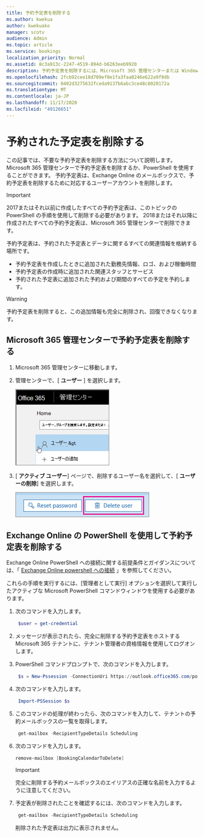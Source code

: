 ```yaml
---
title: 予約予定表を削除する
ms.author: kwekua
author: kwekuako
manager: scotv
audience: Admin
ms.topic: article
ms.service: bookings
localization_priority: Normal
ms.assetid: 8c3a913c-2247-4519-894d-b6263eeb9920
description: 予約予定表を削除するには、Microsoft 365 管理センターまたは Windows PowerShell を使用します。
ms.openlocfilehash: 2fcb92cee18d709ef0e1fa3faa0246e622a9f9db
ms.sourcegitcommit: 0402d3275632fceda9137b6abc3ce48c8020172a
ms.translationtype: MT
ms.contentlocale: ja-JP
ms.lasthandoff: 11/17/2020
ms.locfileid: "49126651"
---
```

# <a name="delete-a-booking-calendar-in-bookings"></a>予約された予定表を削除する

この記事では、不要な予約予定表を削除する方法について説明します。 Microsoft 365 管理センターで予約予定表を削除するか、PowerShell を使用することができます。 予約予定表は、Exchange Online のメールボックスで、予約予定表を削除するために対応するユーザーアカウントを削除します。

> [!IMPORTANT]
> 2017またはそれ以前に作成したすべての予約予定表は、このトピックの PowerShell の手順を使用して削除する必要があります。 2018またはそれ以降に作成されたすべての予約予定表は、Microsoft 365 管理センターで削除できます。

予約予定表は、予約された予定表とデータに関するすべての関連情報を格納する場所です。

- 予約予定表を作成したときに追加された勤務先情報、ロゴ、および稼働時間
- 予約予定表の作成時に追加された関連スタッフとサービス
- 予約された予定表に追加された予約および期間のすべての予定を予約します。

> [!WARNING]
> 予約予定表を削除すると、この追加情報も完全に削除され、回復できなくなります。

## <a name="delete-a-booking-calendar-in-the-microsoft-365-admin-center"></a>Microsoft 365 管理センターで予約予定表を削除する

1. Microsoft 365 管理センターに移動します。

1. 管理センターで、[ **ユーザー** ] を選択します。

   ![Microsoft 365 管理センターのユーザー UI の画像](../media/bookings-admin-center-users.png)

1. [ **アクティブ ユーザー**] ページで、削除するユーザー名を選択して、[ **ユーザーの削除**] を選択します。

   ![Microsoft 365 管理センターでのユーザーの削除 UI の画像](../media/bookings-delete-user.png)

## <a name="delete-a-booking-calendar-using-exchange-online-powershell"></a>Exchange Online の PowerShell を使用して予約予定表を削除する

Exchange Online PowerShell への接続に関する前提条件とガイダンスについては、「 [Exchange Online powershell への接続](https://docs.microsoft.com/powershell/exchange/exchange-online-powershell-v2?view=exchange-ps) 」を参照してください。

これらの手順を実行するには、[管理者として実行] オプションを選択して実行したアクティブな Microsoft PowerShell コマンドウィンドウを使用する必要があります。

1. 次のコマンドを入力します。

   ```PowerShell
    $user = get-credential
   ```

1. メッセージが表示されたら、完全に削除する予約予定表をホストする Microsoft 365 テナントに、テナント管理者の資格情報を使用してログオンします。

1. PowerShell コマンドプロンプトで、次のコマンドを入力します。

   ```PowerShell
    $s = New-Pssession -ConnectionUri https://outlook.office365.com/powershell-liveid -Credential $user -Authentication basic -AllowRedirection -ConfigurationName Microsoft.Exchange
   ```

1. 次のコマンドを入力します。

   ```PowerShell
    Import-PSSession $s
   ```

1. このコマンドの処理が終わったら、次のコマンドを入力して、テナントの予約メールボックスの一覧を取得します。

   ```PowerShell
    get-mailbox -RecipientTypeDetails Scheduling
   ```

1. 次のコマンドを入力します。

   ```PowerShell
   remove-mailbox [BookingCalendarToDelete]
   ```

   > [!IMPORTANT]
   > 完全に削除する予約メールボックスのエイリアスの正確な名前を入力するように注意してください。

1. 予定表が削除されたことを確認するには、次のコマンドを入力します。

   ```PowerShell
    get-mailbox -RecipientTypeDetails Scheduling
   ```

   削除された予定表は出力に表示されません。
